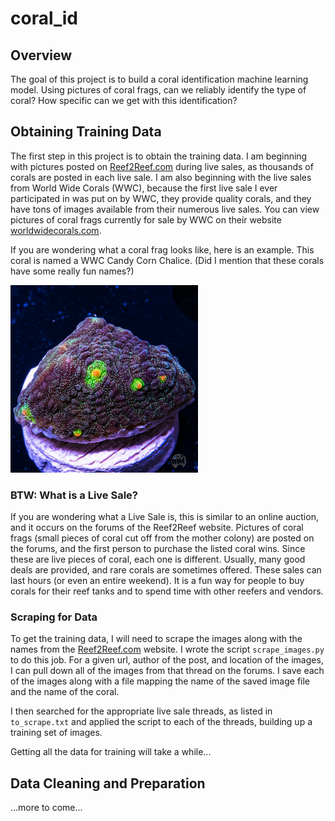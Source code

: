 # coral_id

## Overview

The goal of this project is to build a coral identification machine learning model. Using pictures of coral frags, can we reliably identify the type of coral? How specific can we get with this identification?

## Obtaining Training Data

The first step in this project is to obtain the training data. I am beginning with pictures posted on [Reef2Reef.com](www.Reef2Reef.com) during live sales, as thousands of corals are posted in each live sale. I am also beginning with the live sales from World Wide Corals (WWC), because the first live sale I ever participated in was put on by WWC, they provide quality corals, and they have tons of images available from their numerous live sales. You can view pictures of coral frags currently for sale by WWC on their website [worldwidecorals.com](worldwidecorals.com).

If you are wondering what a coral frag looks like, here is an example. This coral is named a WWC Candy Corn Chalice. (Did I mention that these corals have some really fun names?)

<img src="https://github.com/Frizzles7/coral_id/blob/master/TSR11-37-575.jpg" width="300"/>

### BTW: What is a Live Sale?

If you are wondering what a Live Sale is, this is similar to an online auction, and it occurs on the forums of the Reef2Reef website. Pictures of coral frags (small pieces of coral cut off from the mother colony) are posted on the forums, and the first person to purchase the listed coral wins. Since these are live pieces of coral, each one is different. Usually, many good deals are provided, and rare corals are sometimes offered. These sales can last hours (or even an entire weekend). It is a fun way for people to buy corals for their reef tanks and to spend time with other reefers and vendors.

### Scraping for Data

To get the training data, I will need to scrape the images along with the names from the [Reef2Reef.com](www.Reef2Reef.com) website.  I wrote the script `scrape_images.py` to do this job.  For a given url, author of the post, and location of the images, I can pull down all of the images from that thread on the forums.  I save each of the images along with a file mapping the name of the saved image file and the name of the coral.

I then searched for the appropriate live sale threads, as listed in `to_scrape.txt` and applied the script to each of the threads, building up a training set of images.

Getting all the data for training will take a while...

## Data Cleaning and Preparation

...more to come...

